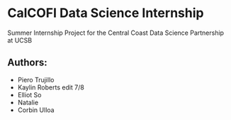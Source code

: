 # CalCOFI Data Science Internship
Summer Internship Project for the Central Coast Data Science Partnership at UCSB

## **Authors:**
* Piero Trujillo
* Kaylin Roberts edit 7/8
* Elliot So
* Natalie 
* Corbin Ulloa 
